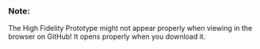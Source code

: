 ### Note:
The High Fidelity Prototype might not appear properly when viewing in the browser on GitHub! It opens properly when you download it.
